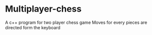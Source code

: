# Multiplayer-chess
A c++ program for two player chess game
Moves for every pieces are directed form the keyboard
